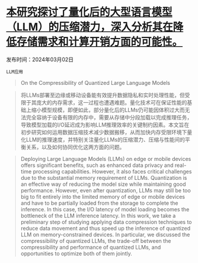 # [本研究探讨了量化后的大型语言模型（LLM）的压缩潜力，深入分析其在降低存储需求和计算开销方面的可能性。](https://arxiv.org/abs/2403.01384)

发布时间：2024年03月02日

`LLM应用`

> On the Compressibility of Quantized Large Language Models

> 将LLMs部署至边缘或移动设备能有效提升数据隐私和实时处理性能，但受限于其庞大的内存需求，这一过程也遭遇难题。量化技术可在保证性能的基础上缩小模型规模，即便如此，部分量化后的LLMs仍可能因体积过大而无法完全容纳于设备有限的内存中，需要从存储中分段加载以完成推理任务，导致模型加载的I/O延迟成为影响LLM推理效率的关键制约因素。本文旨在初步研究如何运用数据压缩技术减少数据搬移，从而加快内存受限环境下量化LLM的推理速度，并特别关注量化LLMs的压缩潜力、压缩与性能间的平衡关系，以及如何协同优化这两方面的问题。

> Deploying Large Language Models (LLMs) on edge or mobile devices offers significant benefits, such as enhanced data privacy and real-time processing capabilities. However, it also faces critical challenges due to the substantial memory requirement of LLMs. Quantization is an effective way of reducing the model size while maintaining good performance. However, even after quantization, LLMs may still be too big to fit entirely into the limited memory of edge or mobile devices and have to be partially loaded from the storage to complete the inference. In this case, the I/O latency of model loading becomes the bottleneck of the LLM inference latency. In this work, we take a preliminary step of studying applying data compression techniques to reduce data movement and thus speed up the inference of quantized LLM on memory-constrained devices. In particular, we discussed the compressibility of quantized LLMs, the trade-off between the compressibility and performance of quantized LLMs, and opportunities to optimize both of them jointly.